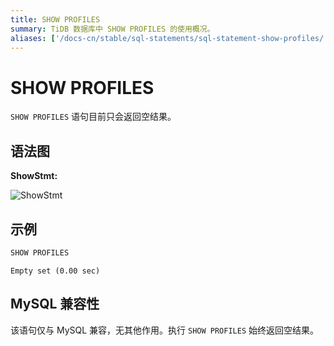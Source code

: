 ```yaml
---
title: SHOW PROFILES
summary: TiDB 数据库中 SHOW PROFILES 的使用概况。
aliases: ['/docs-cn/stable/sql-statements/sql-statement-show-profiles/','/docs-cn/v4.0/sql-statements/sql-statement-show-profiles/']
---
```


# SHOW PROFILES

`SHOW PROFILES` 语句目前只会返回空结果。

## 语法图

**ShowStmt:**

![ShowStmt](https://docs-download.pingcap.com/media/images/docs-cn/sqlgram/ShowStmt.png)

## 示例


```sql
SHOW PROFILES
```

```
Empty set (0.00 sec)
```

## MySQL 兼容性

该语句仅与 MySQL 兼容，无其他作用。执行 `SHOW PROFILES` 始终返回空结果。
